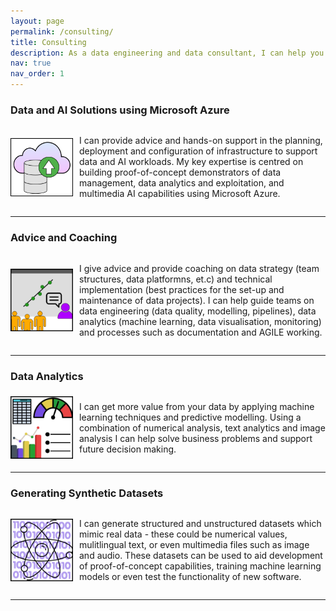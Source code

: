 ```yaml
---
layout: page
permalink: /consulting/
title: Consulting
description: As a data engineering and data consultant, I can help you translate data into valuable and comprehensible insights.
nav: true
nav_order: 1
---
```


### Data and AI Solutions using Microsoft Azure

<div style="display: flex; align-items: center;">
  <img src="../assets/img/consulting/cloud.png" alt="Image 2" style="width: 100px; height: auto; margin-right: 10px;">
  <div>
    <p>I can provide advice and hands-on support in the planning, deployment and configuration of infrastructure to support data and AI workloads. My key expertise is centred on building proof-of-concept demonstrators of data management, data analytics and exploitation, and multimedia AI capabilities using Microsoft Azure.</p>
  </div>
</div>

---

### Advice and Coaching

<div style="display: flex; align-items: center;">
  <img src="../assets/img/consulting/advice.png" alt="Image 2" style="width: 100px; height: auto; margin-right: 10px;">
  <div>
    <p>I give advice and provide coaching on data strategy (team structures, data platformns, et.c) and technical implementation (best practices for the set-up and maintenance of data projects). I can help guide teams on data engineering (data quality, modelling, pipelines), data analytics (machine learning, data visualisation, monitoring) and processes such as documentation and AGILE working.</p>
  </div>
</div>

---

### Data Analytics

<div style="display: flex; align-items: center;">
  <img src="../assets/img/consulting/analysis.png" alt="Image 2" style="width: 100px; height: auto; margin-right: 10px;">
  <div>
    <p>I can get more value from your data by applying machine learning techniques and predictive modelling. Using a combination of numerical analysis, text analytics and image analysis I can help solve business problems and support future decision making.</p>
  </div>
</div>

---

### Generating Synthetic Datasets

<div style="display: flex; align-items: center;">
  <img src="../assets/img/consulting/synthetic-data-generation.png" alt="Image 1" style="width: 100px; height: auto; margin-right: 10px;">
  <div>
    <p>I can generate structured and unstructured datasets which mimic real data - these could be numerical values, mulitlingual text, or even multimedia files such as image and audio. These datasets can be used to aid development of proof-of-concept capabilities, training machine learning models or even test the functionality of new software.</p>
  </div>
</div>

---
